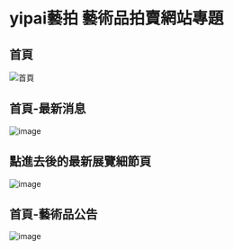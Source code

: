 # yipai藝拍 藝術品拍賣網站專題

## 首頁

![首頁](https://user-images.githubusercontent.com/108204224/219944609-3a2a46ae-c5a5-48a6-a18e-ba35a51bdec2.png)

## 首頁-最新消息

![image](https://user-images.githubusercontent.com/108204224/219942959-a3b5be78-0395-426a-9127-4c9830b526a5.png)

## 點進去後的最新展覽細節頁

![image](https://user-images.githubusercontent.com/108204224/219943008-28ad8399-0607-47ab-9f3c-7a3e271b27a8.png)

## 首頁-藝術品公告

![image](https://user-images.githubusercontent.com/108204224/219943050-09a2e7ec-73cb-46b5-abf9-a8dbfdb3fd6f.png)

